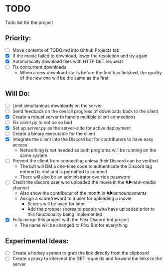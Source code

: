 # TODO
Todo list for the project


## Priority:
 * [ ] Move contents of TODO.md into Github Projects tab
 * [x] If the movie failed to download, lower the resolution and try again
 * [x] Automatically download files with HTTP GET requests
 * [ ] Fix concurrent downloads
   * When a new download starts before the first has finished, the quality of the new one will be the same as the first

## Will Do:
 * [ ] Limit simultanious downloads on the server
 * [ ] Send feedback on the overall progress of downloads back to the client
 * [x] Create a robust server to handle multiple client connections
 * [ ] Fix *client.py* to not be so bad
 * [x] Set up *server.py* as the server-side for active deployment
 * [ ] Create a binary executable for the client
 * [x] Integrate the client into the Discord bot for contributers to have easy access
 	* Networking is not needed as both programs will be running on the same system
 * [ ] Prevent the client from connecting unless their Discord can be verified
 	* The bot will DM a one-time code to authenticate the Discord tag entered is real and is permitted to connect
 	* There will also be an administrator override password
 * [ ] Credit the discord user who uploaded the movie in the *#▶new-media* channel
 	* Also show the contributer of the month in *#▶announcements*
 	* Assign a score/reward to a user for uploading a movie
 		* Scores will be used for later
 		* Add the propper scores to people who have uploaded prior to this functionality being implemented
 * [x] Fully merge this project with the *Plex* Discord bot project
 	* The name will be changed to *Plex Bot* for everything

## Experimental Ideas:
 * [ ] Create a hotkey system to grab the link directly from the clipboard
 * [ ] Create a proxy to intercept the GET requests and forward the links to the server
